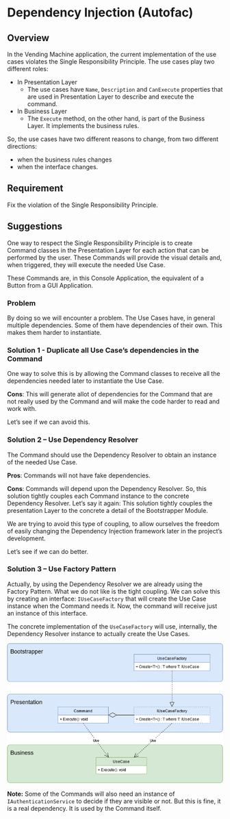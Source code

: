 # Dependency Injection (Autofac)

## Overview

In the Vending Machine application, the current implementation of the use cases violates the Single Responsibility Principle. The use cases play two different roles:

- In Presentation Layer
  - The use cases have `Name`, `Description` and `CanExecute` properties that are used in Presentation Layer to describe and execute the command.
- In Business Layer
  - The `Execute` method, on the other hand, is part of the Business Layer. It implements the business rules.

So, the use cases have two different reasons to change, from two different directions:

- when the business rules changes
- when the interface changes.

## Requirement

Fix the violation of the Single Responsibility Principle.

## Suggestions

One way to respect the Single Responsibility Principle is to create Command classes in the Presentation Layer for each action that can be performed by the user. These Commands will provide the visual details and, when triggered, they will execute the needed Use Case.

These Commands are, in this Console Application, the equivalent of a Button from a GUI Application.

### Problem

By doing so we will encounter a problem. The Use Cases have, in general multiple dependencies. Some of them have dependencies of their own. This makes them harder to instantiate.

### Solution 1 - Duplicate all Use Case’s dependencies in the Command

One way to solve this is by allowing the Command classes to receive all the dependencies needed later to instantiate the Use Case.

**Cons**: This will generate allot of dependencies for the Command that are not really used by the Command and will make the code harder to read and work with.

Let’s see if we can avoid this.

### Solution 2 – Use Dependency Resolver

The Command should use the Dependency Resolver to obtain an instance of the needed Use Case.

**Pros**: Commands will not have fake dependencies.

**Cons**: Commands will depend upon the Dependency Resolver. So, this solution tightly couples each Command instance to the concrete Dependency Resolver. Let’s say it again: This solution tightly couples the presentation Layer to the concrete a detail of the Bootstrapper Module.

We are trying to avoid this type of coupling, to allow ourselves the freedom of easily changing the Dependency Injection framework later in the project’s development.

Let’s see if we can do better.

### Solution 3 – Use Factory Pattern

Actually, by using the Dependency Resolver we are already using the Factory Pattern. What we do not like is the tight coupling. We can solve this by creating an interface: `IUseCaseFactory` that will create the Use Case instance when the Command needs it. Now, the command will receive just an instance of this interface.

The concrete implementation of the `UseCaseFactory` will use, internally, the Dependency Resolver instance to actually create the Use Cases.

 ![Factory Pattern](README.resources\factory-pattern.drawio.png)

**Note:** Some of the Commands will also need an instance of `IAuthenticationService` to decide if they are visible or not. But this is fine, it is a real dependency. It is used by the Command itself.